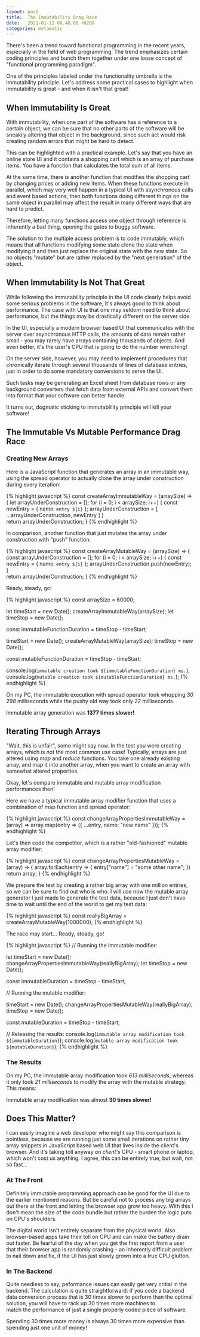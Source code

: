 ```yaml
---
layout: post
title:  The Immutability Drag Race
date:   2021-01-12 08.48.06 +0200
categories: metamatic
---
```


There's been a trend toward functional programming in the recent years,
especially in the field of web programming. The trend emphasizes
certain coding principles and bunch them together under one
loose concept of "functional programming paradigm".

One of the principles labeled under the functionality umbrella is
the immutability principle. Let's address some practical cases
to highlight when immutability is great - and when it isn't that great!

## When Immutability Is Great

With immutability, when one part of the software
has a reference to a certain object, we can be sure that no
other parts of the software will be sneakily altering that object
in the background, since such act would risk creating random errors
that might be hard to detect.

This can be highlighted with a practical example. Let's say that
you have an online store UI and it contains a
shopping cart which is an array of purchase items. You have
a function that calculates the total sum of all items. 

At the same time, there is another function that modifies the shopping
cart by changing prices or adding new items. When these functions
execute in parallel, which may very well happen in a typical UI
with asynchronous calls and event based actions, then both functions doing
different things on the same object in parallel may affect the result
in many different ways that are hard to predict. 

Therefore, letting many functions access one object through 
reference is inherently a bad thing, opening the gates to buggy software.

The solution to the multiple access problem is to code immutably,
which means that all functions modifying some state clone the state when
modifying it and then just replace the original state with the new 
state. So no objects "mutate" but are rather replaced by the "next
generation" of the object.

## When Immutability Is Not That Great

While following the immutability principle in the UI code clearly
helps avoid some serious problems in the software, it's always
good to think about performance. The case with UI is that one may
seldom need to think about performance, but the things may be drastically
different on the server side.

In the UI, especially a modern browser based UI that communicates
with the server over asynchronous HTTP calls, the amounts of data 
remain rather small - you may rarely have arrays containing thousands
of objects. And even better, it's the user's CPU that is going to do
the number wrenching!

On the server side, however, you may need to implement procedures
that chronically iterate through several thousands of lines of database
entries, just in order to do some mandatory conversions to serve the UI.

Such tasks may be generating an Excel sheet from database rows or
any background converters that fetch data from external APIs and convert
them into format that your software can better handle.

It turns out, dogmatic sticking to immutablility principle will kill
your software!

## The Immutable Vs Mutable Performance Drag Race

### Creating New Arrays 

Here is a JavaScript function that generates an array in an immutable way,
using the spread operator to actually clone the array under construction
during every iteration:

{% highlight javascript %}
const createArrayImmutableWay = (arraySize) => {
  let arrayUnderConstruction = [];
  for (i = 0; i < arraySize; i++) {
    const newEntry = {
      name: `entry ${i}`
    };
    arrayUnderConstruction = [
      ...arrayUnderConstruction,
      newEntry
    ]
  }  
  return arrayUnderConstruction;
}
{% endhighlight %}

In comparison, another function that just mutates the array under construction
with "push" function:

{% highlight javascript %}
const createArrayMutableWay = (arraySize) => {
  const arrayUnderConstruction = [];
  for (i = 0; i < arraySize; i++) {
    const newEntry = {
      name: `entry ${i}`
    };
    arrayUnderConstruction.push(newEntry);
  }  
  return arrayUnderConstruction;
}
{% endhighlight %}

Ready, steady, go!

{% highlight javascript %}
const arraySize = 60000;

let timeStart = new Date();
createArrayImmutableWay(arraySize);
let timeStop = new Date();

const immutableFunctionDuration = timeStop - timeStart;

timeStart = new Date();
createArrayMutableWay(arraySize);
timeStop = new Date();

const mutableFunctionDuration = timeStop - timeStart;

console.log(`immutable creation took ${immutableFunctionDuration} ms.`);
console.log(`mutable creation took ${mutableFunctionDuration} ms.`);
{% endhighlight %}

On my PC, the immutable execution with spread operator took whopping 
*30 298* milliseconds while the pushy old way took only *22* milliseconds.

Immutable array generation was **1377 times slower!**

## Iterating Through Arrays

"Wait, this is unfair", some might say now. In the test you were
creating arrays, which is not the most common use case! 
Typically, arrays are just altered using *map* and *reduce* functions.
You take one already existing array, and map it into another array,
when you want to create an array with somewhat altered properties.

Okay, let's compare immutable and mutable array modification performances then!

Here we have a typical immutable array modifier function that uses 
a combination of map function and spread operator:

{% highlight javascript %}
const changeArrayPropertiesImmutableWay = (array) => array.map(entry => ({
    ...entry,
    name: "new name"
}));
{% endhighlight %}

Let's then code the competitor, which is a rather "old-fashioned" mutable array modifier:

{% highlight javascript %}
const changeArrayPropertiesMutableWay = (array) => {
    array.forEach(entry => {
      entry["name"] = "some other name";
    })
    return array;
}
{% endhighlight %}

We prepare the test by creating a rather big array with one million entries, 
so we can be sure to find out who is who. I will use now the mutable 
array generator I just made to generate the test data, because I just don't
have time to wait until the end of the world to get my test data:

{% highlight javascript %}
const reallyBigArray = createArrayMutableWay(1000000);
{% endhighlight %}

The race may start... Ready, steady, go!

{% highlight javascript %}
// Running the immutable modifier:

let timeStart = new Date();
changeArrayPropertiesImmutableWay(reallyBigArray);
let timeStop = new Date();

const immutableDuration = timeStop - timeStart;

// Running the mutable modifier:

timeStart = new Date();
changeArrayPropertiesMutableWay(reallyBigArray);
timeStop = new Date();

const mutableDuration = timeStop - timeStart;

// Releasing the results:
console.log(`immutable array modification took ${immutableDuration}`);
console.log(`mutable array modification took ${mutableDuration}`);
{% endhighlight %}

### The Results

On my PC, the immutable array modification took *613 milliseconds*,
whereas it only took *21 milliseconds* to modify the array with the
mutable strategy. This means: 

Immutable array modification was almost **30 times slower!**

## Does This Matter?

I can easily imagine a web developer who might say this comparison is pointless, 
because we are running just some small iterations on rather tiny array snippets 
in JavaScript based web UI that lives inside the client's browser.
And it's taking toll anyway on *client's* CPU - smart phone or laptop,
which won't cost us anything. I agree, this can be entirely true, but wait, not so fast...

### At The Front

Definitely immutable programming approach can be good for the UI due to
the earlier mentioned reasons. But be careful not to process any big arrays 
out there at the front and letting the browser app grow too heavy.
With this I don't mean the size of the code bundle but rather the burden
the logic puts on CPU's shoulders. 

The digital world isn't entirely separate from the physical world. 
Also browser-based  apps take their toll on CPU and can make the battery drain out faster.
Be fearful of the day when you get the first report from a user
that their browser app is randomly crashing - an inherently difficult
problem to nail down and fix, if the UI has just slowly grown into a true CPU glutton.

### In The Backend

Quite needless to say, peformance issues can easily get very critial 
in the backend. The calculation is quite straightforward: if you code
a backend data conversion process that is 30 times slower to perform
than the optimal solution, you will have to rack up 30 times more machines to  
match the performance of just a single properly coded piece of software.

Spending 30 times more money is always 30 times more expensive 
than spending just one unit of money!
